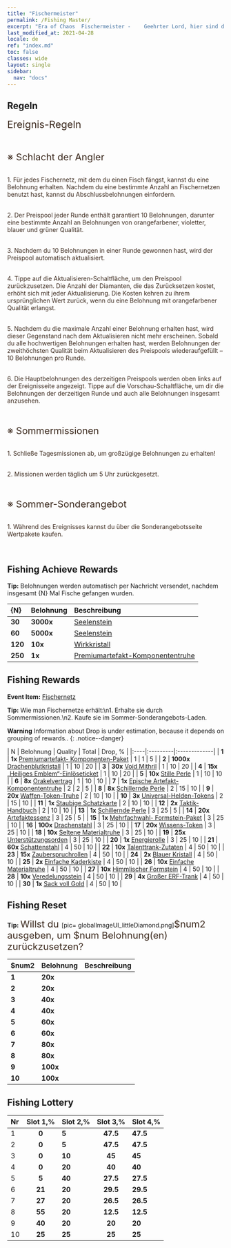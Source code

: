 ```yaml
---
title: "Fischermeister"
permalink: /Fishing Master/
excerpt: "Era of Chaos  Fischermeister - 　　Geehrter Lord, hier sind die Abschlussbelohnungen für den Fischermeister-Versuch. Jetzt ansehen."
last_modified_at: 2021-04-28
locale: de
ref: "index.md"
toc: false
classes: wide
layout: single
sidebar:
  nav: "docs"
---
```




## Regeln

  <span style="color: #3c2a1e;font-size:23px">Ereignis-Regeln</span><br/>

<br/>  <span style="color: #3c2a1e;font-size:23px"></span><br/><span style="color: #3c2a1e;font-size:22px">※ Schlacht der Angler</span><br/>

<br/>  <span style="color: #3c2a1e">1. Für jedes Fischernetz, mit dem du einen Fisch fängst, kannst du eine Belohnung erhalten. Nachdem du eine bestimmte Anzahl an Fischernetzen benutzt hast, kannst du Abschlussbelohnungen einfordern.</span><br/>

<br/>  <span style="color: #3c2a1e">2. Der Preispool jeder Runde enthält garantiert 10 Belohnungen, darunter eine bestimmte Anzahl an Belohnungen von orangefarbener, violetter, blauer und grüner Qualität.</span><br/>

<br/>  <span style="color: #3c2a1e">3. Nachdem du 10 Belohnungen in einer Runde gewonnen hast, wird der Preispool automatisch aktualisiert.</span><br/>

<br/>  <span style="color: #3c2a1e">4. Tippe auf die Aktualisieren-Schaltfläche, um den Preispool zurückzusetzen. Die Anzahl der Diamanten, die das Zurücksetzen kostet, erhöht sich mit jeder Aktualisierung. Die Kosten kehren zu ihrem ursprünglichen Wert zurück, wenn du eine Belohnung mit orangefarbener Qualität erlangst.</span><br/>

<br/>  <span style="color: #3c2a1e">5. Nachdem du die maximale Anzahl einer Belohnung erhalten hast, wird dieser Gegenstand nach dem Aktualisieren nicht mehr erscheinen. Sobald du alle hochwertigen Belohnungen erhalten hast, werden Belohnungen der zweithöchsten Qualität beim Aktualisieren des Preispools wiederaufgefüllt – 10 Belohnungen pro Runde.</span><br/>

<br/>  <span style="color: #3c2a1e">6. Die Hauptbelohnungen des derzeitigen Preispools werden oben links auf der Ereignisseite angezeigt. Tippe auf die Vorschau-Schaltfläche, um dir die Belohnungen der derzeitigen Runde und auch alle Belohnungen insgesamt anzusehen.</span><br/>

<br/>  <span style="color: #3c2a1e;font-size:23px"> </span><br/><span style="color: #3c2a1e;font-size:22px">※ Sommermissionen</span><br/>

<br/>  <span style="color: #3c2a1e">1. Schließe Tagesmissionen ab, um großzügige Belohnungen zu erhalten!</span><br/>

<br/>  <span style="color: #3c2a1e">2. Missionen werden täglich um 5 Uhr zurückgesetzt.</span><br/>

<br/>  <span style="color: #3c2a1e;font-size:23px"> </span><br/><span style="color: #3c2a1e;font-size:22px">※ Sommer-Sonderangebot</span><br/>

<br/>  <span style="color: #3c2a1e">1. Während des Ereignisses kannst du über die Sonderangebotsseite Wertpakete kaufen.</span><br/>

<br/>

## Fishing Achieve Rewards

  **Tip:** Belohnungen werden automatisch per Nachricht versendet, nachdem insgesamt {N} Mal Fische gefangen wurden.

  |  {N}  |  Belohnung  | Beschreibung  |
  |:----|:---------|:-------------|
  | **30** |  **3000x** | [Seelenstein ](/ItemsDE/con_923/) | Seelensteine erhält man, indem man Heilige Embleme zerlegt. Man erhält dafür Gegenstände im Emblemladen.  |
  | **60** |  **5000x** | [Seelenstein ](/ItemsDE/con_923/) | Seelensteine erhält man, indem man Heilige Embleme zerlegt. Man erhält dafür Gegenstände im Emblemladen.  |
  | **120** |  **10x** | [Wirkkristall](/ItemsDE/art_189/) | Ein Fähigkeitenkristall, hergestellt in einer alten Gießerei. Unentbehrliches Material für die Aufwertung höherer Kombo-Artefakte.  |
  | **250** |  **1x** | [Premiumartefakt-​Komponententruhe](/ItemsDE/con_1874/) | Gewährt eines der folgenden zur Auswahl: 1 Drachenkönig-Komponententruhe, 1 Himmels-Komponententruhe, 1 Edensplitter-Komponententruhe oder 1 Weltuntergangs-Komponententruhe.  |


## Fishing Rewards

  **Event Item:** [Fischernetz](/de/Items/con_2148/)

  **Tip:** Wie man Fischernetze erhält:\n1. Erhalte sie durch Sommermissionen.\n2. Kaufe sie im Sommer-Sonderangebots-Laden.

**Warning** Information about Drop is under estimation, because it depends on grouping of rewards..
{: .notice--danger}

  |  N  |  Belohnung  | Quality  |  Total  | Drop, % |
  |:----|:---------|:-------------|
  | **1** |  **1x** [Premiumartefakt- Komponenten-Paket](/ItemsDE/con_1507/) | 1 | 1 | 5 |
  | **2** |  **1000x** [Drachenblutkristall](/ItemsDE/con_879/) | 1 | 10 | 20 |
  | **3** |  **30x** [Void Mithril](/ItemsDE/con_817/) | 1 | 10 | 20 |
  | **4** |  **15x** [„Heiliges Emblem“-Einlöseticket](/ItemsDE/con_513/) | 1 | 10 | 20 |
  | **5** |  **10x** [Stille Perle](/ItemsDE/con_2135/) | 1 | 10 | 10 |
  | **6** |  **8x** [Orakelvertrag](/ItemsDE/con_816/) | 1 | 10 | 10 |
  | **7** |  **1x** [Epische Artefakt-Komponententruhe](/ItemsDE/con_1926/) | 2 | 2 | 5 |
  | **8** |  **8x** [Schillernde Perle](/ItemsDE/con_527/) | 2 | 15 | 10 |
  | **9** |  **20x** [Waffen-Token-Truhe](/ItemsDE/con_1367/) | 2 | 10 | 10 |
  | **10** |  **3x** [Universal-Helden-Tokens](/ItemsDE/her_358/) | 2 | 15 | 10 |
  | **11** |  **1x** [Staubige Schatzkarte](/ItemsDE/con_1156/) | 2 | 10 | 10 |
  | **12** |  **2x** [Taktik-Handbuch](/ItemsDE/unk_2115/) | 2 | 10 | 10 |
  | **13** |  **1x** [Schillernde Perle](/ItemsDE/con_527/) | 3 | 25 | 5 |
  | **14** |  **20x** [Artefaktessenz](/ItemsDE/con_905/) | 3 | 25 | 5 |
  | **15** |  **1x** [Mehrfachwahl- Formstein-Paket](/ItemsDE/con_1480/) | 3 | 25 | 10 |
  | **16** |  **100x** [Drachenstahl](/ItemsDE/con_880/) | 3 | 25 | 10 |
  | **17** |  **20x** [Wissens-Token](/ItemsDE/con_911/) | 3 | 25 | 10 |
  | **18** |  **10x** [Seltene Materialtruhe](/ItemsDE/con_757/) | 3 | 25 | 10 |
  | **19** |  **25x** [Unterstützungsorden](/ItemsDE/unk_2116/) | 3 | 25 | 10 |
  | **20** |  **1x** [Energierolle](/ItemsDE/con_830/) | 3 | 25 | 10 |
  | **21** |  **60x** [Schattenstahl](/ItemsDE/con_881/) | 4 | 50 | 10 |
  | **22** |  **10x** [Talenttrank-Zutaten](/ItemsDE/con_1120/) | 4 | 50 | 10 |
  | **23** |  **15x** [Zauberspruchrollen](/ItemsDE/con_694/) | 4 | 50 | 10 |
  | **24** |  **2x** [Blauer Kristall](/ItemsDE/con_716/) | 4 | 50 | 10 |
  | **25** |  **2x** [Einfache Kaderkiste](/ItemsDE/con_774/) | 4 | 50 | 10 |
  | **26** |  **10x** [Einfache Materialtruhe](/ItemsDE/con_756/) | 4 | 50 | 10 |
  | **27** |  **10x** [Himmlischer Formstein](/ItemsDE/art_188/) | 4 | 50 | 10 |
  | **28** |  **10x** [Veredelungsstein](/ItemsDE/con_814/) | 4 | 50 | 10 |
  | **29** |  **4x** [Großer ERF-Trank](/ItemsDE/con_702/) | 4 | 50 | 10 |
  | **30** |  **1x** [Sack voll Gold](/ItemsDE/con_714/) | 4 | 50 | 10 |


## Fishing Reset

  **Tip:** <span style="color: #3c2a1e;font-size:22px">Willst du </span>[pic= globalImageUI_littleDiamond.png]</span><span style="color: #3c2a1e;font-size:22px">$num2</span><span style="color: #3c2a1e;font-size:22px"> ausgeben, um $num Belohnung(en) zurückzusetzen?</span>

  | $num2  |  Belohnung  | Beschreibung  |
  |:----|:---------|:-------------|
  | **1** |  **20x** | <i class="fas fa-gem"/> |  |
  | **2** |  **20x** | <i class="fas fa-gem"/> |  |
  | **3** |  **40x** | <i class="fas fa-gem"/> |  |
  | **4** |  **40x** | <i class="fas fa-gem"/> |  |
  | **5** |  **60x** | <i class="fas fa-gem"/> |  |
  | **6** |  **60x** | <i class="fas fa-gem"/> |  |
  | **7** |  **80x** | <i class="fas fa-gem"/> |  |
  | **8** |  **80x** | <i class="fas fa-gem"/> |  |
  | **9** |  **100x** | <i class="fas fa-gem"/> |  |
  | **10** |  **100x** | <i class="fas fa-gem"/> |  |


## Fishing Lottery

  |  Nr  | Slot 1,% | Slot 2,% | Slot 3,% | Slot 4,% |
  |:-----|:------:|:-------|:------:|:-------|
  | 1 | **0** | **5** | **47.5** | **47.5** |
  | 2 | **0** | **5** | **47.5** | **47.5** |
  | 3 | **0** | **10** | **45** | **45** |
  | 4 | **0** | **20** | **40** | **40** |
  | 5 | **5** | **40** | **27.5** | **27.5** |
  | 6 | **21** | **20** | **29.5** | **29.5** |
  | 7 | **27** | **20** | **26.5** | **26.5** |
  | 8 | **55** | **20** | **12.5** | **12.5** |
  | 9 | **40** | **20** | **20** | **20** |
  | 10 | **25** | **25** | **25** | **25** |
